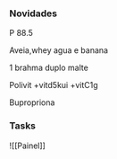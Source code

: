 
### Novidades ###
P 88.5

Aveia,whey agua e banana

1 brahma duplo malte

Polivit +vitd5kui +vitC1g

Bupropriona

### Tasks ###
![[Painel]]